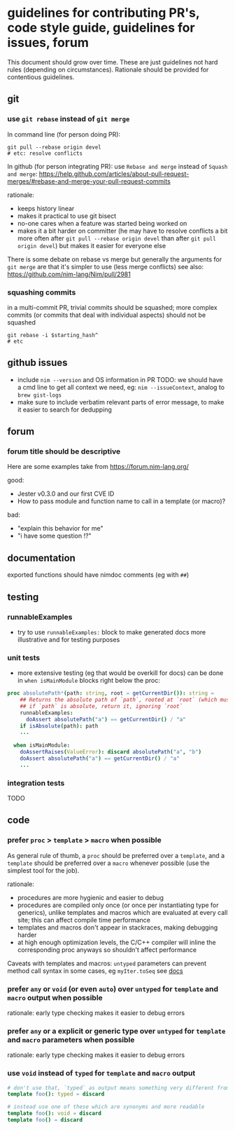 # guidelines for contributing PR's, code style guide, guidelines for issues, forum
This document should grow over time. These are just guidelines not hard rules (depending on circumstances).
Rationale should be provided for contentious guidelines.

## git
### use `git rebase` instead of `git merge`
In command line (for person doing PR):
```
git pull --rebase origin devel
# etc: resolve conflicts
```
In github (for person integrating PR):
use `Rebase and merge` instead of `Squash and merge`:
https://help.github.com/articles/about-pull-request-merges/#rebase-and-merge-your-pull-request-commits

rationale:
* keeps history linear
* makes it practical to use git bisect
* no-one cares when a feature was started being worked on
* makes it a bit harder on committer (he may have to resolve conflicts a bit more often after `git pull --rebase origin devel` than after `git pull origin devel`) but makes it easier for everyone else

There is some debate on rebase vs merge but generally the arguments for `git merge` are that it's simpler to use (less merge conflicts)
see also: https://github.com/nim-lang/Nim/pull/2981

### squashing commits
in a multi-commit PR, trivial commits should be squashed; more complex commits (or commits that deal with individual aspects) should not be squashed
```
git rebase -i $starting_hash^
# etc
```

## github issues
* include `nim --version` and OS information in PR
TODO: we should have a cmd line to get all context we need, eg: `nim --issueContext`, analog to `brew gist-logs`
* make sure to include verbatim relevant parts of error message, to make it easier to search for dedupping

## forum
### forum title should be descriptive
Here are some examples take from https://forum.nim-lang.org/

good:
* Jester v0.3.0 and our first CVE ID
* How to pass module and function name to call in a template (or macro)?

bad:
* "explain this behavior for me"
* "i have some question !?"

## documentation
exported functions should have nimdoc comments (eg with `##`)

## testing

### runnableExamples
* try to use `runnableExamples:` block to make generated docs more illustrative and for testing purposes

### unit tests
* more extensive testing (eg that would be overkill for docs) can be done in `when isMainModule` blocks right below the proc:

```nim
proc absolutePath*(path: string, root = getCurrentDir()): string =
    ## Returns the absolute path of `path`, rooted at `root` (which must be absolute)
    ## if `path` is absolute, return it, ignoring `root`
    runnableExamples:
      doAssert absolutePath("a") == getCurrentDir() / "a"
    if isAbsolute(path): path
    ...
  
  when isMainModule:
    doAssertRaises(ValueError): discard absolutePath("a", "b")
    doAssert absolutePath("a") == getCurrentDir() / "a"
    ...
```

### integration tests
TODO

## code

### prefer `proc` > `template` > `macro` when possible
As general rule of thumb, a `proc` should be preferred over a `template`, and a `template` should be preferred over a `macro` whenever possible (use the simplest tool for the job).

rationale:
* procedures are more hygienic and easier to debug
* procedures are compiled only once (or once per instantiating type for generics), unlike templates and macros which are evaluated at every call site; this can affect compile time performance
* templates and macros don't appear in stackraces, making debugging harder
* at high enough optimization levels, the C/C++ compiler will inline the corresponding proc anyways so shouldn't affect performance

Caveats with templates and macros: `untyped` parameters can prevent method call syntax in some cases, eg `myIter.toSeq` see [docs](https://nim-lang.org/docs/manual.html#templates-limitations-of-the-method-call-syntax)

### prefer `any` or `void` (or even `auto`) over `untyped` for `template` and `macro` output when possible
rationale: early type checking makes it easier to debug errors

### prefer `any` or a explicit or generic type over `untyped` for `template` and `macro` parameters when possible
rationale: early type checking makes it easier to debug errors

###  use `void` instead of `typed` for `template` and `macro` output
```nim
# don't use that, `typed` as output means something very different from `typed` as parameter
template foo(): typed = discard

# instead use one of these which are synonyms and more readable
template foo(): void = discard
template foo() = discard
```
